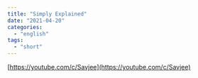 ```yaml
---
title: "Simply Explained"
date: "2021-04-20"
categories:
  - "english"
tags:
  - "short"
---
```


[https://youtube.com/c/Savjee](https://youtube.com/c/Savjee)
